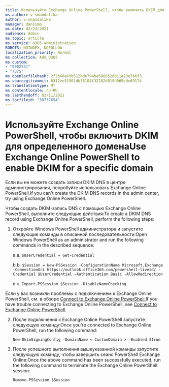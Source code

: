 ```yaml
---
title: Используйте Exchange Online PowerShell, чтобы включить DKIM для определенного домена
ms.author: v-smandalika
author: v-smandalika
manager: dansimp
ms.date: 02/23/2021
audience: Admin
ms.topic: article
ms.service: o365-administration
ROBOTS: NOINDEX, NOFOLLOW
localization_priority: Normal
ms.collection: Adm_O365
ms.custom:
- "9002531"
- "7375"
ms.openlocfilehash: 2f2b60a63b512bde794ba588852db11423e766f3
ms.sourcegitcommit: 6312ee31561db36104f32282d019d069ede69174
ms.translationtype: MT
ms.contentlocale: ru-RU
ms.lasthandoff: 03/11/2021
ms.locfileid: "50737654"
---
```

# <a name="use-exchange-online-powershell-to-enable-dkim-for-a-specific-domain"></a><span data-ttu-id="92c46-102">Используйте Exchange Online PowerShell, чтобы включить DKIM для определенного домена</span><span class="sxs-lookup"><span data-stu-id="92c46-102">Use Exchange Online PowerShell to enable DKIM for a specific domain</span></span>

<span data-ttu-id="92c46-103">Если вы не можете создать записи DKIM DNS в центре администрирования, попробуйте использовать Exchange Online PowerShell.</span><span class="sxs-lookup"><span data-stu-id="92c46-103">If you can't create the DKIM DNS records in the admin center, try using Exchange Online PowerShell.</span></span> 

<span data-ttu-id="92c46-104">Чтобы создать DKIM-запись DNS с помощью Exchange Online PowerShell, выполните следующие действия:</span><span class="sxs-lookup"><span data-stu-id="92c46-104">To create a DKIM DNS record using Exchange Online PowerShell, perform the following steps:</span></span>

1. <span data-ttu-id="92c46-105">Откройте Windows PowerShell администратора и запустите следующие команды в описанной последовательности:</span><span class="sxs-lookup"><span data-stu-id="92c46-105">Open Windows PowerShell as an administrator and run the following commands in the described sequence:</span></span>

    <span data-ttu-id="92c46-106">а.</span><span class="sxs-lookup"><span data-stu-id="92c46-106">a.</span></span> `$UserCredential = Get-Credential`

    <span data-ttu-id="92c46-107">b.</span><span class="sxs-lookup"><span data-stu-id="92c46-107">b.</span></span> `$Session = New-PSSession -ConfigurationName Microsoft.Exchange -ConnectionUri https://outlook.office365.com/powershell-liveid/ -Credential $UserCredential -Authentication Basic -AllowRedirection`

    <span data-ttu-id="92c46-108">в.</span><span class="sxs-lookup"><span data-stu-id="92c46-108">c.</span></span> `Import-PSSession $Session -DisableNameChecking`
    
<span data-ttu-id="92c46-109">Если у вас возникли проблемы с подключением к Exchange Online PowerShell, см. в обзоре [Connect to Exchange Online PowerShell.](https://docs.microsoft.com/powershell/exchange/connect-to-exchange-online-powershell)</span><span class="sxs-lookup"><span data-stu-id="92c46-109">If you have trouble connecting to Exchange Online PowerShell, see [Connect to Exchange Online PowerShell](https://docs.microsoft.com/powershell/exchange/connect-to-exchange-online-powershell).</span></span>

2. <span data-ttu-id="92c46-110">После подключения к Exchange Online PowerShell запустите следующую команду:</span><span class="sxs-lookup"><span data-stu-id="92c46-110">Once you're connected to Exchange Online PowerShell, run the following command:</span></span>

    `New-DkimSigningConfig -DomainName < CustomDomain > -Enabled $true`

3. <span data-ttu-id="92c46-111">После успешного выполнения вышеуказанной команды запустите следующую команду, чтобы завершить сеанс PowerShell Exchange Online:</span><span class="sxs-lookup"><span data-stu-id="92c46-111">Once the above command has been successfully executed, run the following command to terminate the Exchange Online PowerShell session:</span></span>

    `Remove-PSSession $Session` 



